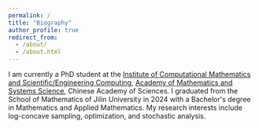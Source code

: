 ```yaml
---
permalink: /
title: "Biography"
author_profile: true
redirect_from: 
  - /about/
  - /about.html
---
```




I am currently a PhD student at the [Institute of Computational Mathematics and Scientific/Engineering Computing](https://icmsec.cc.ac.cn/), [Academy of Mathematics and Systems Science](http://www.amss.ac.cn/), Chinese Academy of Sciences. I graduated from the School of Mathematics of Jilin University in 2024 with a Bachelor's degree in Mathematics and Applied Mathematics. My research interests include log-concave sampling, optimization, and stochastic analysis.


